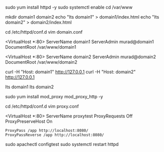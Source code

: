 sudo yum install httpd -y
sudo systemctl enable 
cd /var/www

mkdir domain1 domain2
echo "Its domain1" > domain1/index.html
echo "Its domain2" > domain2/index.html

cd /etc/httpd/conf.d
vim domain.conf

<VirtualHost *:80>
    ServerName domain1
    ServerAdmin murad@domain1
    DocumentRoot /var/www/domain1
</VirtualHost>

<VirtualHost *:80>
    ServerName domain2
    ServerAdmin murad@domain2
    DocumentRoot /var/www/domain2
</VirtualHost>

curl -H "Host: domain1" http://127.0.0.1
curl -H "Host: domain2" http://127.0.0.1

Its domain1
Its domain2

sudo yum install mod_proxy mod_proxy_http -y

cd /etc/httpd/conf.d
vim proxy.conf

<VirtualHost *:80>
    ServerName proxytest
    ProxyRequests Off
    ProxyPreserveHost On

    ProxyPass /app http://localhost:8080/
    ProxyPassReverse /app http://localhost:8080/
</VirtualHost>

sudo apachectl configtest
sudo systemctl restart httpd
